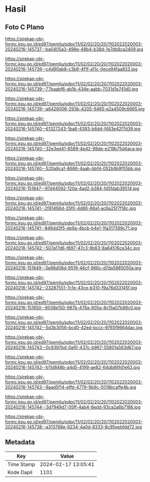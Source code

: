 # Hasil

## Foto C Plano

https://sirekap-obj-formc.kpu.go.id/ed97/pemilu/pdpr/11/02/02/20/20/1102022020003-20240216-145737--ba0405a3-498e-48b4-b38d-1e7db8ca2409.jpg

https://sirekap-obj-formc.kpu.go.id/ed97/pemilu/pdpr/11/02/02/20/20/1102022020003-20240216-145739--c4d90ab8-c3b6-4f1f-a11c-0ece94faa833.jpg

https://sirekap-obj-formc.kpu.go.id/ed97/pemilu/pdpr/11/02/02/20/20/1102022020003-20240216-145739--77baabf6-ab1b-434e-aabb-7031d1e741d0.jpg

https://sirekap-obj-formc.kpu.go.id/ed97/pemilu/pdpr/11/02/02/20/20/1102022020003-20240216-145739--a6426006-293b-4205-9465-e2a4509c6665.jpg

https://sirekap-obj-formc.kpu.go.id/ed97/pemilu/pdpr/11/02/02/20/20/1102022020003-20240216-145740--61327243-1ba6-4393-b6dd-f483e42f7d39.jpg

https://sirekap-obj-formc.kpu.go.id/ed97/pemilu/pdpr/11/02/02/20/20/1102022020003-20240216-145740--32e3ed41-8589-4e42-98de-e219b75d4aca.jpg

https://sirekap-obj-formc.kpu.go.id/ed97/pemilu/pdpr/11/02/02/20/20/1102022020003-20240216-145740--520a9ca1-8666-4aab-bbfd-052b9b9f55bb.jpg

https://sirekap-obj-formc.kpu.go.id/ed97/pemilu/pdpr/11/02/02/20/20/1102022020003-20240216-151847--97d44592-120a-4ad2-b384-fd5fdab39514.jpg

https://sirekap-obj-formc.kpu.go.id/ed97/pemilu/pdpr/11/02/02/20/20/1102022020003-20240216-145741--2f81498d-35f0-4d86-88a1-ac6a25f7f18c.jpg

https://sirekap-obj-formc.kpu.go.id/ed97/pemilu/pdpr/11/02/02/20/20/1102022020003-20240216-145741--846dd3f5-de9a-4bcb-b4e1-1fa317399c71.jpg

https://sirekap-obj-formc.kpu.go.id/ed97/pemilu/pdpr/11/02/02/20/20/1102022020003-20240216-145742--507af7d6-f897-47c3-9b63-8a64516ce34c.jpg

https://sirekap-obj-formc.kpu.go.id/ed97/pemilu/pdpr/11/02/02/20/20/1102022020003-20240216-151849--3e86d08d-9519-46cf-966c-d7da5885050a.jpg

https://sirekap-obj-formc.kpu.go.id/ed97/pemilu/pdpr/11/02/02/20/20/1102022020003-20240216-145742--23287551-7c1e-43ce-b310-f9a76d33145f.jpg

https://sirekap-obj-formc.kpu.go.id/ed97/pemilu/pdpr/11/02/02/20/20/1102022020003-20240216-151850--8038e150-987b-478a-905a-8c15a07b98c0.jpg

https://sirekap-obj-formc.kpu.go.id/ed97/pemilu/pdpr/11/02/02/20/20/1102022020003-20240216-145742--5d3b3056-bcd0-42ed-bccc-9765f9664dac.jpg

https://sirekap-obj-formc.kpu.go.id/ed97/pemilu/pdpr/11/02/02/20/20/1102022020003-20240216-145743--0c9397bd-0af0-437c-b967-55801a563d67.jpg

https://sirekap-obj-formc.kpu.go.id/ed97/pemilu/pdpr/11/02/02/20/20/1102022020003-20240216-145743--b11d848b-a4d5-4199-ae82-64db88fd1e63.jpg

https://sirekap-obj-formc.kpu.go.id/ed97/pemilu/pdpr/11/02/02/20/20/1102022020003-20240216-145743--8aad5f14-effd-4779-9b9c-5018bcaffe4b.jpg

https://sirekap-obj-formc.kpu.go.id/ed97/pemilu/pdpr/11/02/02/20/20/1102022020003-20240216-145744--3d7949d7-05ff-4ab4-8edd-93ca2a6b7188.jpg

https://sirekap-obj-formc.kpu.go.id/ed97/pemilu/pdpr/11/02/02/20/20/1102022020003-20240216-145738--a313768e-9234-4a0d-8333-8c95eebfdd72.jpg


## Metadata

| Key        | Value               |
| ---------- | ------------------- |
| Time Stamp | 2024-02-17 13:05:41 |
| Kode Dapil | 1101                |



